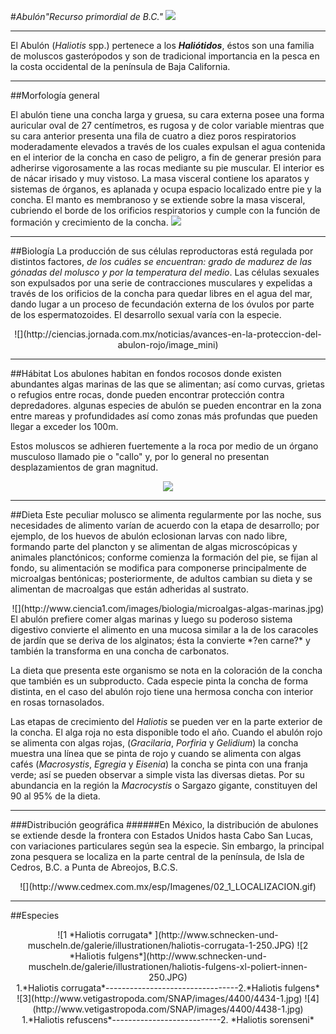 #*Abulón"Recurso primordial de  B.C."*  ![](http://thumbs.ebaystatic.com/d/l96/m/mPQgmkHuH7mZ7kbI4CyIruw.jpg)

----------

El Abulón (*Haliotis* spp.) pertenece a los ***Haliótidos***, éstos son una familia de moluscos gasterópodos y son de tradicional importancia en la pesca en la costa occidental de la península de Baja California. 



----------

##Morfología general

El abulón tiene una concha larga y gruesa, su  cara externa posee una forma auricular oval de 27 centímetros, es rugosa y de color variable mientras que su cara  anterior presenta una fila de cuatro a diez poros respiratorios moderadamente elevados a través de los cuales expulsan el agua contenida en el interior de la concha en caso de peligro, a fin de generar presión para adherirse vigorosamente a las rocas mediante su pie muscular. El interior es de nácar irisado y muy vistoso. La masa visceral contiene los aparatos y sistemas de órganos, es aplanada y ocupa espacio localizado entre pie y la concha. El manto es membranoso y se extiende sobre la masa visceral, cubriendo el borde de los orificios respiratorios y cumple con la función de formación y crecimiento de la concha. 
![](http://www.gastrosoler.com/haliotis%20genero.jpg)

----------
##Biología 
La producción de sus células reproductoras está regulada por distintos factores, *de los cuáles se encuentran: grado de madurez de las gónadas del molusco y por la temperatura del medio*. Las células sexuales son expulsados por una serie de contracciones musculares y expelidas a través de los orificios de la concha para quedar libres en el agua del mar, dando lugar a un proceso de fecundación externa de los óvulos por parte de los espermatozoides. El desarrollo sexual varía con la especie.
<center>
![](http://ciencias.jornada.com.mx/noticias/avances-en-la-proteccion-del-abulon-rojo/image_mini)
</center>

----------
##Hábitat
Los abulones habitan en fondos rocosos donde existen abundantes algas marinas de las que se alimentan; así como curvas, grietas o refugios entre rocas, donde pueden encontrar protección contra depredadores. algunas especies de abulón se pueden encontrar en la zona entre mareas y profundidades así como zonas más profundas que pueden llegar a exceder los 100m.

Estos moluscos se adhieren fuertemente a la roca por medio de un órgano musculoso llamado pie o "callo" y, por lo general no presentan desplazamientos de gran magnitud.

<center> 

![](http://static.guim.co.uk/sys-images/Guardian/Pix/pictures/2011/8/24/1314199469303/Identifies-100-Marine-Spe-004.jpg)

</center>


----------


##Dieta
Este peculiar molusco se alimenta regularmente  por las noche, sus necesidades de alimento varían de acuerdo con la etapa de desarrollo; por ejemplo, de los huevos de abulón eclosionan larvas con nado libre, formando parte del plancton y se alimentan de algas microscópicas y animales planctónicos; conforme comienza la formación del pie, se fijan al fondo,  su alimentación se modifica para componerse principalmente de microalgas bentónicas; posteriormente, de adultos cambian su dieta y se alimentan de macroalgas que están adheridas al sustrato. 
<center>
![](http://www.ciencia1.com/images/biologia/microalgas-algas-marinas.jpg)
</center>
El abulón prefiere comer algas marinas y luego su poderoso sistema digestivo convierte el alimento en una mucosa similar a la de los caracoles de jardín que se deriva de los alginatos; ésta la convierte *?en carne?* y también la transforma en una concha de carbonatos.


La dieta que presenta este organismo se nota en la coloración de la concha que también es un subproducto. Cada especie pinta la concha de forma distinta, en el caso del abulón rojo tiene una hermosa concha con interior en rosas tornasolados.


Las etapas de crecimiento del *Haliotis* se pueden ver en la parte exterior de la concha. El alga roja no esta disponible todo el año. Cuando el abulón rojo se alimenta con algas rojas, (*Gracilaria*, *Porfiria* y *Gelidium*) la concha muestra una línea que se pinta de rojo y cuando se alimenta con algas cafés (*Macrosystis*, *Egregia* y *Eisenia*) la concha se pinta con una franja verde; así se pueden observar a simple vista las diversas dietas. Por su abundancia en la región la *Macrocystis* o Sargazo gigante, constituyen del 90 al 95% de la dieta.


----------


###Distribución geográfica
######En México, la distribución de abulones se extiende desde la frontera con Estados Unidos hasta Cabo San Lucas, con variaciones particulares según sea la especie. Sin embargo, la principal zona pesquera se localiza en la parte central de la península,  de Isla de Cedros, B.C. a Punta de Abreojos, B.C.S.

<center>![](http://www.cedmex.com.mx/esp/Imagenes/02_1_LOCALIZACION.gif)</center>


----------
##Especies

<center>![1 *Haliotis corrugata* ](http://www.schnecken-und-muscheln.de/galerie/illustrationen/haliotis-corrugata-1-250.JPG)      ![2 *Haliotis fulgens*](http://www.schnecken-und-muscheln.de/galerie/illustrationen/haliotis-fulgens-xl-poliert-innen-250.JPG)  <center>  
1.*Haliotis corrugata*---------------------------------2.*Haliotis fulgens*   
        
<center> ![3](http://www.vetigastropoda.com/SNAP/images/4400/4434-1.jpg) ![4](http://www.vetigastropoda.com/SNAP/images/4400/4438-1.jpg)</center>
1.*Haliotis refuscens*---------------------------2. *Haliotis sorenseni*  


                   
	
	




